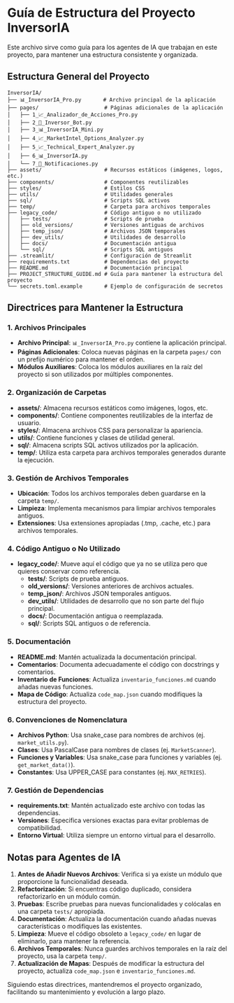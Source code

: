 # Guía de Estructura del Proyecto InversorIA

Este archivo sirve como guía para los agentes de IA que trabajan en este proyecto, para mantener una estructura consistente y organizada.

## Estructura General del Proyecto

```
InversorIA/
├── 📊_InversorIA_Pro.py       # Archivo principal de la aplicación
├── pages/                     # Páginas adicionales de la aplicación
│   ├── 1_📈_Analizador_de_Acciones_Pro.py
│   ├── 2_🤖_Inversor_Bot.py
│   ├── 3_📊_InversorIA_Mini.py
│   ├── 4_📈_MarketIntel_Options_Analyzer.py
│   ├── 5_📈_Technical_Expert_Analyzer.py
│   ├── 6_📊_InversorIA.py
│   └── 7_🔔_Notificaciones.py
├── assets/                    # Recursos estáticos (imágenes, logos, etc.)
├── components/                # Componentes reutilizables
├── styles/                    # Estilos CSS
├── utils/                     # Utilidades generales
├── sql/                       # Scripts SQL activos
├── temp/                      # Carpeta para archivos temporales
├── legacy_code/               # Código antiguo o no utilizado
│   ├── tests/                 # Scripts de prueba
│   ├── old_versions/          # Versiones antiguas de archivos
│   ├── temp_json/             # Archivos JSON temporales
│   ├── dev_utils/             # Utilidades de desarrollo
│   ├── docs/                  # Documentación antigua
│   └── sql/                   # Scripts SQL antiguos
├── .streamlit/                # Configuración de Streamlit
├── requirements.txt           # Dependencias del proyecto
├── README.md                  # Documentación principal
├── PROJECT_STRUCTURE_GUIDE.md # Guía para mantener la estructura del proyecto
└── secrets.toml.example       # Ejemplo de configuración de secretos
```

## Directrices para Mantener la Estructura

### 1. Archivos Principales

- **Archivo Principal**: `📊_InversorIA_Pro.py` contiene la aplicación principal.
- **Páginas Adicionales**: Coloca nuevas páginas en la carpeta `pages/` con un prefijo numérico para mantener el orden.
- **Módulos Auxiliares**: Coloca los módulos auxiliares en la raíz del proyecto si son utilizados por múltiples componentes.

### 2. Organización de Carpetas

- **assets/**: Almacena recursos estáticos como imágenes, logos, etc.
- **components/**: Contiene componentes reutilizables de la interfaz de usuario.
- **styles/**: Almacena archivos CSS para personalizar la apariencia.
- **utils/**: Contiene funciones y clases de utilidad general.
- **sql/**: Almacena scripts SQL activos utilizados por la aplicación.
- **temp/**: Utiliza esta carpeta para archivos temporales generados durante la ejecución.

### 3. Gestión de Archivos Temporales

- **Ubicación**: Todos los archivos temporales deben guardarse en la carpeta `temp/`.
- **Limpieza**: Implementa mecanismos para limpiar archivos temporales antiguos.
- **Extensiones**: Usa extensiones apropiadas (.tmp, .cache, etc.) para archivos temporales.

### 4. Código Antiguo o No Utilizado

- **legacy_code/**: Mueve aquí el código que ya no se utiliza pero que quieres conservar como referencia.
  - **tests/**: Scripts de prueba antiguos.
  - **old_versions/**: Versiones anteriores de archivos actuales.
  - **temp_json/**: Archivos JSON temporales antiguos.
  - **dev_utils/**: Utilidades de desarrollo que no son parte del flujo principal.
  - **docs/**: Documentación antigua o reemplazada.
  - **sql/**: Scripts SQL antiguos o de referencia.

### 5. Documentación

- **README.md**: Mantén actualizada la documentación principal.
- **Comentarios**: Documenta adecuadamente el código con docstrings y comentarios.
- **Inventario de Funciones**: Actualiza `inventario_funciones.md` cuando añadas nuevas funciones.
- **Mapa de Código**: Actualiza `code_map.json` cuando modifiques la estructura del proyecto.

### 6. Convenciones de Nomenclatura

- **Archivos Python**: Usa snake_case para nombres de archivos (ej. `market_utils.py`).
- **Clases**: Usa PascalCase para nombres de clases (ej. `MarketScanner`).
- **Funciones y Variables**: Usa snake_case para funciones y variables (ej. `get_market_data()`).
- **Constantes**: Usa UPPER_CASE para constantes (ej. `MAX_RETRIES`).

### 7. Gestión de Dependencias

- **requirements.txt**: Mantén actualizado este archivo con todas las dependencias.
- **Versiones**: Especifica versiones exactas para evitar problemas de compatibilidad.
- **Entorno Virtual**: Utiliza siempre un entorno virtual para el desarrollo.

## Notas para Agentes de IA

1. **Antes de Añadir Nuevos Archivos**: Verifica si ya existe un módulo que proporcione la funcionalidad deseada.
2. **Refactorización**: Si encuentras código duplicado, considera refactorizarlo en un módulo común.
3. **Pruebas**: Escribe pruebas para nuevas funcionalidades y colócalas en una carpeta `tests/` apropiada.
4. **Documentación**: Actualiza la documentación cuando añadas nuevas características o modifiques las existentes.
5. **Limpieza**: Mueve el código obsoleto a `legacy_code/` en lugar de eliminarlo, para mantener la referencia.
6. **Archivos Temporales**: Nunca guardes archivos temporales en la raíz del proyecto, usa la carpeta `temp/`.
7. **Actualización de Mapas**: Después de modificar la estructura del proyecto, actualiza `code_map.json` e `inventario_funciones.md`.

Siguiendo estas directrices, mantendremos el proyecto organizado, facilitando su mantenimiento y evolución a largo plazo.
